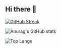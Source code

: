 ## Hi there 👋

<!--
**plinksie/plinksie** is a ✨ _special_ ✨ repository because its `README.md` (this file) appears on your GitHub profile.

Here are some ideas to get you started:

- 🔭 I’m currently working on ...
- 🌱 I’m currently learning ...
- 👯 I’m looking to collaborate on ...
- 🤔 I’m looking for help with ...
- 💬 Ask me about ...
- 📫 How to reach me: ...
- 😄 Pronouns: ...
- ⚡ Fun fact: ...
-->
<a href="https://git.io/streak-stats"><img src="https://streak-stats.demolab.com?user=plinksie&theme=dark-minimalist&fire=202025&currStreakLabel=D87F1B" alt="GitHub Streak" /></a>


![Anurag's GitHub stats](https://github-readme-stats.vercel.app/api?username=plinksie&show_icons=true&theme=tokyonight)



![Top Langs](https://github-readme-stats.vercel.app/api/top-langs/?username=plinksie&hide_progress=true)
